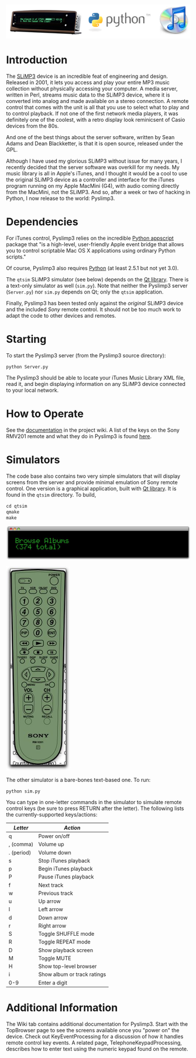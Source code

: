 ![logo](images/logo.png)

# Introduction

The [SLiMP3](http://wiki.slimdevices.com/index.php/SLIMP3) device is an incredible feat of engineering and design.
Released in 2001, it lets you access and play your entire MP3 music collection without physically accessing your
computer. A media server, written in Perl, streams music data to the SLiMP3 device, where it is converted into analog
and made available on a stereo connection. A remote control that comes with the unit is all that you use to select what
to play and to control playback. If not one of the first network media players, it was definitely one of the coolest,
with a retro display look reminicsent of Casio devices from the 80s.

And one of the best things about the server software, written by Sean Adams and Dean Blackketter, is that it is open
source, released under the GPL.

Although I have used my glorious SLiMP3 without issue for many years, I recently decided that the server software was
overkill for my needs. My music library is all in Apple's iTunes, and I thought it would be a cool to use the original
SLiMP3 device as a controller and interface for the iTunes program running on my Apple MacMini (G4), with audio coming
directly from the MacMini, not the SLiMP3. And so, after a week or two of hacking in Python, I now release to the
world: Pyslimp3.

# Dependencies

For iTunes control, Pyslimp3 relies on the incredible
[Python appscript](http://appscript.sourceforge.net/py-appscript/index.html) package that "is a high-level,
user-friendly Apple event bridge that allows you to control scriptable Mac OS X applications using ordinary Python
scripts."

Of course, Pyslimp3 also requires [Python](http://www.python.org) (at least 2.5.1 but not yet 3.0).

The `qtsim` SLiMP3 simulator (see below) depends on the [Qt library](http://qt.io). There is a text-only simulator as
well (`sim.py`). Note that neither the Pyslimp3 server (`Server.py`) nor `sim.py` depends on Qt; only the `qtsim`
application.

Finally, Pyslimp3 has been tested only against the *original* SLiMP3 device and the included *Sony* remote control. It
should not be too much work to adapt the code to other devices and remotes.

# Starting

To start the Pyslimp3 server (from the Pyslimp3 source directory):

    python Server.py

The Pyslimp3 should be able to locate your iTunes Music Library XML file, read it, and begin displaying information on
any SLiMP3 device connected to your local network.

# How to Operate

See the [documentation](wiki/TopBrowser) in the project wiki. A list of the keys on the Sony RMV201 remote and what
they do in Pyslimp3 is found [here](wiki/KeyMappings).

# Simulators

The code base also contains two very simple simulators that will display screens from the server and provide minimal
emulation of Sony remote control. One version is a graphical application, built with [Qt library](http://qt.io). It is
found in the `qtsim` directory. To build,


    cd qtsim
    qmake
    make

![Qt Simulator Screen](images/BrowseAlbums.jpg)

![Qt Remote Control](images/RemoteControl.jpg)

The other simulator is a bare-bones text-based one. To run:

    python sim.py

You can type in one-letter commands in the simulator to simulate remote control keys (be sure to press RETURN after the
letter). The following lists the currently-supported keys/actions:

*Letter* | *Action*
-------- | --------
q | Power on/off
, (comma) | Volume up
. (period) | Volume down 
s | Stop iTunes playback
p | Begin iTunes playback
P | Pause iTunes playback
f | Next track
w | Previous track
u | Up arrow
l | Left arrow
d | Down arrow
r | Right arrow
S | Toggle SHUFFLE mode
R | Toggle REPEAT mode
D | Show playback screen
M | Toggle MUTE
H | Show top-level browser
i | Show album or track ratings
0-9 | Enter a digit

# Additional Information

The Wiki tab contains additional documentation for Pyslimp3. Start with the TopBrowser page to see the screens
available once you "power on" the device. Check out KeyEventProcessing for a discussion of how it handles remote
control key events. A related page, TelephoneKeypadProcessing, describes how to enter text using the numeric keypad
found on the remote.

